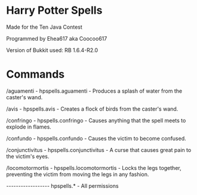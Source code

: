 Harry Potter Spells
=======
Made for the Ten Java Contest

Programmed by Ehea617 aka Coocoo617

Version of Bukkit used: RB 1.6.4-R2.0

Commands
=======
                   
/aguamenti       - hpspells.aguamenti       - Produces a splash of water from the caster's wand.

/avis            - hpspells.avis            - Creates a flock of birds from the caster's wand.

/confringo       - hpspells.confringo       - Causes anything that the spell meets to explode in flames.

/confundo        - hpspells.confundo        - Causes the victim to become confused.

/conjunctivitus  - hpspells.conjunctivitus  - A curse that causes great pain to the victim's eyes.

/locomotormortis - hpspells.locomotormortis - Locks the legs together, preventing the victim from moving the legs in any fashion.

------------------ hpspells.*               - All permissions
